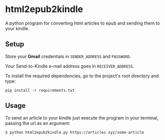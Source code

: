 # html2epub2kindle

A python program for converting html articles to epub and sending them to your kindle.

## Setup

Store your **Gmail** credentials in `SENDER_ADDRESS` and `PASSWORD`.

Your Send-to-Kindle e-mail address goes in `RECEIVER_ADDRESS`.

To install the required dependencies, go to the project's root directory and type:

```
pip install -r requirements.txt
```

## Usage

To send an article to your kindle just execute the program in your terminal,
passing the url as an argument:

```
$ python html2epub2kindle.py https://articles.xyz/some-article
```
